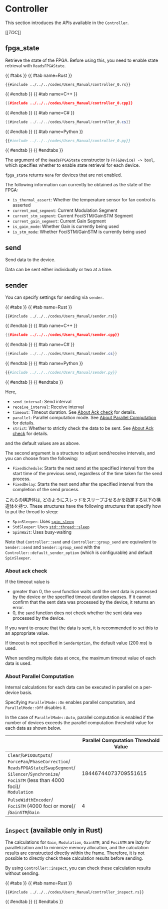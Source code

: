 # Controller

This section introduces the APIs available in the `Controller`.

[[_TOC_]]

## fpga_state

Retrieve the state of the FPGA.
Before using this, you need to enable state retrieval with `ReadsFPGAState`.

{{ #tabs }}
{{ #tab name=Rust }}
```rust,edition2024
{{#include ../../../codes/Users_Manual/controller_0.rs}}
```
{{ #endtab }}
{{ #tab name=C++ }}
```cpp
{{#include ../../../codes/Users_Manual/controller_0.cpp}}
```
{{ #endtab }}
{{ #tab name=C# }}
```cs
{{#include ../../../codes/Users_Manual/controller_0.cs}}
```
{{ #endtab }}
{{ #tab name=Python }}
```python
{{#include ../../../codes/Users_Manual/controller_0.py}}
```
{{ #endtab }}
{{ #endtabs }}

The argument of the `ReadsFPGAState` constructor is `Fn(&Device) -> bool`, which specifies whether to enable state retrieval for each device.

`fpga_state` returns `None` for devices that are not enabled.

The following information can currently be obtained as the state of the FPGA:

- `is_thermal_assert`: Whether the temperature sensor for fan control is asserted
- `current_mod_segment`: Current Modulation Segment
- `current_stm_segment`: Current FociSTM/GainSTM Segment
- `current_gain_segment`: Current Gain Segment
- `is_gain_mode`: Whether Gain is currently being used
- `is_stm_mode`: Whether FociSTM/GainSTM is currently being used

## send

Send data to the device.

Data can be sent either individually or two at a time.

## sender

You can specify settings for sending via `sender`.

{{ #tabs }}
{{ #tab name=Rust }}
```rust,edition2024
{{#include ../../../codes/Users_Manual/sender.rs}}
```
{{ #endtab }}
{{ #tab name=C++ }}
```cpp
{{#include ../../../codes/Users_Manual/sender.cpp}}
```
{{ #endtab }}
{{ #tab name=C# }}
```cs
{{#include ../../../codes/Users_Manual/sender.cs}}
```
{{ #endtab }}
{{ #tab name=Python }}
```python
{{#include ../../../codes/Users_Manual/sender.py}}
```
{{ #endtab }}
{{ #endtabs }}

Here,
- `send_interval`: Send interval
- `receive_interval`: Receive interval
- `timeout`: Timeout duration. See [About Ack check](#about-ack-check) for details.
- `parallel`: Parallel computation mode. See [About Parallel Computation](#about-parallel-computation) for details.
- `strict`: Whether to strictly check the data to be sent. See [About Ack check](#about-ack-check) for details.

and the default values are as above.

The second argument is a structure to adjust send/receive intervals, and you can choose from the following:
- `FixedSchedule`: Starts the next send at the specified interval from the start time of the previous send, regardless of the time taken for the send process.
- `FixedDelay`: Starts the next send after the specified interval from the completion of the send process. 

これらの構造体は, どのようにスレッドをスリープさせるかを指定する以下の構造体を持つ.
These structures have the following structures that specify how to put the thread to sleep:
- `SpinSleeper`: Uses [`spin_sleep`](https://crates.io/crates/spin_sleep)
- `StdSleeper`: Uses [`std::thread::sleep`](https://doc.rust-lang.org/std/thread/fn.sleep.html)
- `SpinWait`: Uses busy-waiting

Note that `Controller::send` and `Controller::group_send` are equivalent to `Sender::send` and `Sender::group_send` with the `Controller::default_sender_option` (which is configurable) and default `SpinSleeper`.

### About ack check

If the timeout value is
- greater than 0, the `send` function waits until the sent data is processed by the device or the specified timeout duration elapses. If it cannot confirm that the sent data was processed by the device, it returns an error.
- 0, the `send` function does not check whether the sent data was processed by the device.

If you want to ensure that the data is sent, it is recommended to set this to an appropriate value.

If timeout is not specified in `SenderOption`, the default value ($\SI{200}{ms}$) is used.

When sending multiple data at once, the maximum timeout value of each data is used.

### About Parallel Computation

Internal calculations for each data can be executed in parallel on a per-device basis.

Specifying `ParallelMode::On` enables parallel computation, and `ParallelMode::Off` disables it.

In the case of `ParallelMode::Auto`, parallel computation is enabled if the number of devices exceeds the parallel computation threshold value for each data as shown below.

|       | Parallel Computation Threshold Value   | 
| ----- | -------------- | 
| `Clear`/`GPIOOutputs`/<br>`ForceFan`/`PhaseCorrection`/<br>`ReadsFPGAState`/`SwapSegment`/<br>`Silencer`/`Synchronize`/<br>`FociSTM` (less than 4000 foci)/<br>`Modulation` | 18446744073709551615 | 
| `PulseWidthEncoder`/<br>`FociSTM` (4000 foci or more)/<br>/`GainSTM`/`Gain` | 4 |


## `inspect` (available only in Rust)

The calculations for `Gain`, `Modulation`, `GainSTM`, and `FociSTM` are lazy for parallelization and to minimize memory allocation, and the calculation results are constructed directly within the frame.
Therefore, it is not possible to directly check these calculation results before sending.

By using `Controller::inspect`, you can check these calculation results without sending.

{{ #tabs }}
{{ #tab name=Rust }}
```rust,edition2024
{{#include ../../../codes/Users_Manual/controller_inspect.rs}}
```
{{ #endtab }}
{{ #endtabs }}
